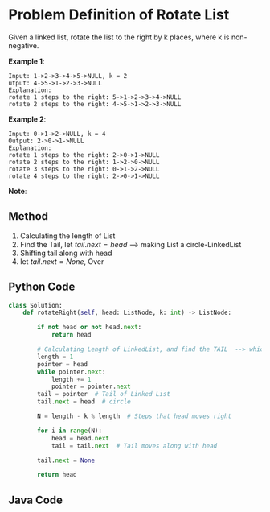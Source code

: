 # Problem Definition of Rotate List

Given a linked list, rotate the list to the right by k places, where k is non-negative.

**Example 1**:

    Input: 1->2->3->4->5->NULL, k = 2
    utput: 4->5->1->2->3->NULL
    Explanation:
    rotate 1 steps to the right: 5->1->2->3->4->NULL
    rotate 2 steps to the right: 4->5->1->2->3->NULL

**Example 2**:

    Input: 0->1->2->NULL, k = 4
    Output: 2->0->1->NULL
    Explanation:
    rotate 1 steps to the right: 2->0->1->NULL
    rotate 2 steps to the right: 1->2->0->NULL
    rotate 3 steps to the right: 0->1->2->NULL
    rotate 4 steps to the right: 2->0->1->NULL

**Note**:

## Method

1. Calculating the length of List
2. Find the Tail, let $tail.next = head$ --> making List a circle-LinkedList
3. Shifting tail along with head
4. let $tail.next = None$, Over

## Python Code

```python
class Solution:
    def rotateRight(self, head: ListNode, k: int) -> ListNode:

        if not head or not head.next:
            return head

        # Calculating Length of LinkedList, and find the TAIL  --> which is the last ListNode of a List
        length = 1
        pointer = head
        while pointer.next:
            length += 1
            pointer = pointer.next
        tail = pointer  # Tail of Linked List
        tail.next = head  # circle

        N = length - k % length  # Steps that head moves right

        for i in range(N):
            head = head.next
            tail = tail.next  # Tail moves along with head

        tail.next = None

        return head
```

## Java Code

```java

```